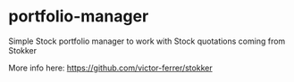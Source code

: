 # portfolio-manager
Simple Stock portfolio manager to work with Stock quotations coming from Stokker

More info here: https://github.com/victor-ferrer/stokker
